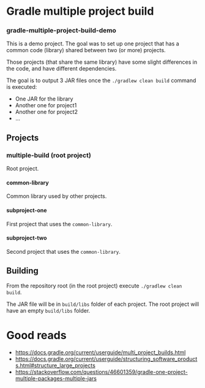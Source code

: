# Gradle multiple project build
### gradle-multiple-project-build-demo

This is a demo project. The goal was to set up one project that has a common code (library) shared between two (or more) projects.

Those projects (that share the same library) have some slight differences in the code, and have different dependencies.

The goal is to output 3 JAR files once the `./gradlew clean build` command is executed: 
- One JAR for the library
- Another one for project1
- Another one for project2  
- ... 

## Projects

### multiple-build (root project)
Root project.

#### common-library
Common library used by other projects.

#### subproject-one
First project that uses the `common-library`.

#### subproject-two
Second project that uses the `common-library`.


## Building
From the repository root (in the root project) execute `./gradlew clean build`. 

The JAR file will be in `build/libs` folder of each project. The root project will have an empty `build/libs` folder.

# Good reads
- https://docs.gradle.org/current/userguide/multi_project_builds.html
- https://docs.gradle.org/current/userguide/structuring_software_products.html#structure_large_projects
- https://stackoverflow.com/questions/46601359/gradle-one-project-multiple-packages-multiple-jars


